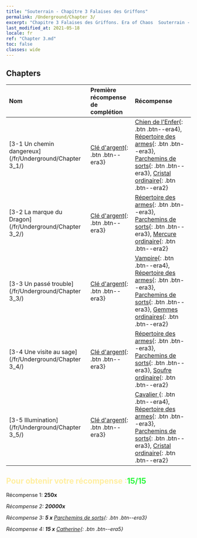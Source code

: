 ```yaml
---
title: "Souterrain - Chapitre 3 Falaises des Griffons"
permalink: /Underground/Chapter 3/
excerpt: "Chapitre 3 Falaises des Griffons. Era of Chaos  Souterrain - Chapitre 3. Falaises des Griffons"
last_modified_at: 2021-05-18
locale: fr
ref: "Chapter 3.md"
toc: false
classes: wide
---
```


## Chapters

  | Nom |  Première récompense de complétion | Récompense |
  |:------------|:------------|:------------| 
  | [3-1 Un chemin dangereux](/fr/Underground/Chapter 3_1/) | [Clé d'argent](/ItemsFR/con_693/){: .btn .btn--era3} | [Chien de l'Enfer](/ItemsFR/unt_228/){: .btn .btn--era4}, [Répertoire des armes](/ItemsFR/mat_18/){: .btn .btn--era3}, [Parchemins de sorts](/ItemsFR/con_694/){: .btn .btn--era3}, [Cristal ordinaire](/ItemsFR/mat_11/){: .btn .btn--era2} |
  | [3-2 La marque du Dragon](/fr/Underground/Chapter 3_2/) | [Clé d'argent](/ItemsFR/con_693/){: .btn .btn--era3} | [Répertoire des armes](/ItemsFR/mat_18/){: .btn .btn--era3}, [Parchemins de sorts](/ItemsFR/con_694/){: .btn .btn--era3}, [Mercure ordinaire](/ItemsFR/mat_8/){: .btn .btn--era2} |
  | [3-3 Un passé trouble](/fr/Underground/Chapter 3_3/) | [Clé d'argent](/ItemsFR/con_693/){: .btn .btn--era3} | [Vampire](/ItemsFR/unt_211/){: .btn .btn--era4}, [Répertoire des armes](/ItemsFR/mat_18/){: .btn .btn--era3}, [Parchemins de sorts](/ItemsFR/con_694/){: .btn .btn--era3}, [Gemmes ordinaires](/ItemsFR/mat_10/){: .btn .btn--era2} |
  | [3-4 Une visite au sage](/fr/Underground/Chapter 3_4/) | [Clé d'argent](/ItemsFR/con_693/){: .btn .btn--era3} | [Répertoire des armes](/ItemsFR/mat_18/){: .btn .btn--era3}, [Parchemins de sorts](/ItemsFR/con_694/){: .btn .btn--era3}, [Soufre ordinaire](/ItemsFR/mat_9/){: .btn .btn--era2} |
  | [3-5 Illumination](/fr/Underground/Chapter 3_5/) | [Clé d'argent](/ItemsFR/con_693/){: .btn .btn--era3} | [Cavalier ](/ItemsFR/unt_195/){: .btn .btn--era4}, [Répertoire des armes](/ItemsFR/mat_18/){: .btn .btn--era3}, [Parchemins de sorts](/ItemsFR/con_694/){: .btn .btn--era3}, [Cristal ordinaire](/ItemsFR/mat_11/){: .btn .btn--era2} |


## <span style="color: #ffeea0">Pour obtenir votre récompense :</span><span style="color: #27f73a">15/15</span>

 Récompense 1:  **250x** <i class="fas fa-gem"/>

 Récompense 2:  **20000x** <i class="fas fa-coins"/>

 Récompense 3: **5 x** [Parchemins de sorts](/ItemsFR/con_694/){: .btn .btn--era3}

 Récompense 4: **15 x** [Catherine](/ItemsFR/her_361/){: .btn .btn--era5}

